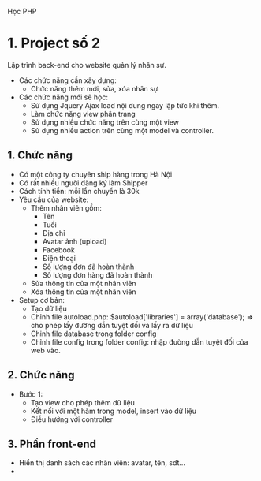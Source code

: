 Học PHP

# 1. Project số 2

Lập trình back-end cho website quản lý nhân sự.

- Các chức năng cần xây dựng:
  - Chức năng thêm mới, sửa, xóa nhân sự
- Các chức năng mới sẽ học:
  - Sử dụng Jquery Ajax load nội dung ngay lập tức khi thêm.
  - Làm chức năng view phân trang
  - Sử dụng nhiều chức năng trên cùng một view
  - Sử dụng nhiều action trên cùng một model và controller.

## 1. Chức năng

- Có một công ty chuyên ship hàng trong Hà Nội
- Có rất nhiều người đăng ký làm Shipper
- Cách tính tiền: mỗi lần chuyển là 30k
- Yêu cầu của website: 
  - Thêm nhân viên gồm: 
    - Tên
    - Tuối
    - Địa chỉ
    - Avatar ảnh (upload)
    - Facebook
    - Điện thoại
    - Số lượng đơn đã hoàn thành
    - Số lượng đơn hàng đã hoàn thành
  - Sửa thông tin của một nhân viên
  - Xóa thông tin của một nhân viên
- Setup cơ bản: 
  - Tạo dữ liệu
  - Chỉnh file autoload.php: $autoload['libraries'] = array('database');  => cho phép lấy đường dẫn tuyệt đối và lấy ra dữ liệu
  - Chinh file database trong folder config
  - Chỉnh file config trong folder config: nhập đường dẫn tuyệt đối của web vào.

## 2. Chức năng

- Bước 1:
  - Tạo view cho phép thêm dữ liệu
  - Kết nối với một hàm trong model, insert vào dữ liệu
  - Điều hướng với controller

## 3. Phần front-end

- Hiển thị danh sách các nhân viên: avatar, tên, sdt...
- 